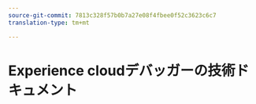 ```yaml
---
source-git-commit: 7813c328f57b0b7a27e08f4fbee0f52c3623c6c7
translation-type: tm+mt

---
```

# Experience cloudデバッガーの技術ドキュメント
